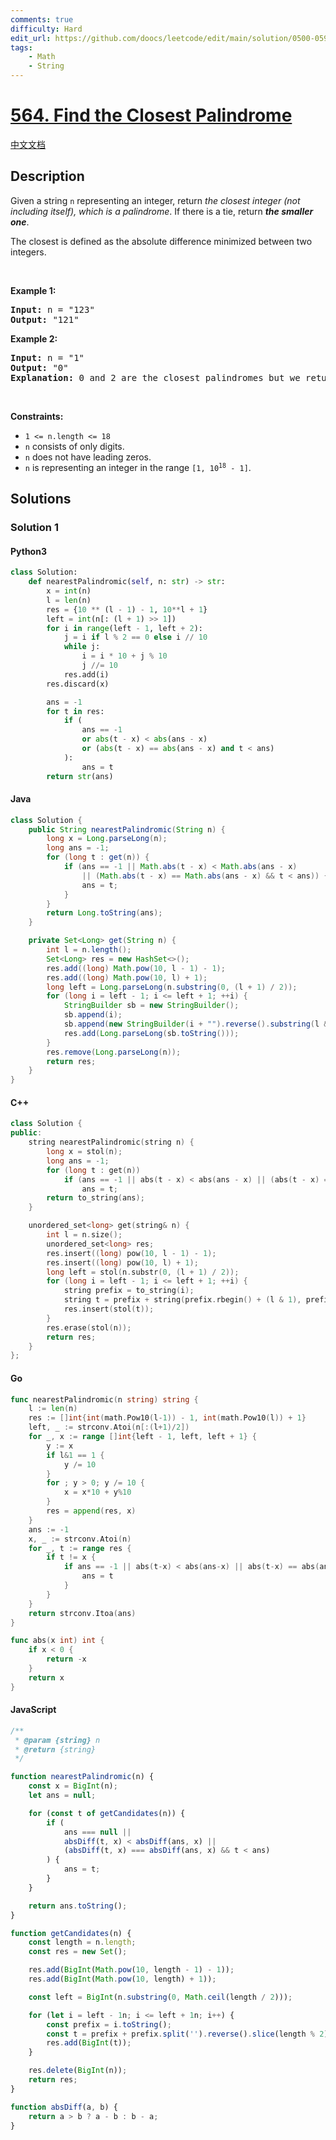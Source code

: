 ```yaml
---
comments: true
difficulty: Hard
edit_url: https://github.com/doocs/leetcode/edit/main/solution/0500-0599/0564.Find%20the%20Closest%20Palindrome/README_EN.md
tags:
    - Math
    - String
---
```


<!-- problem:start -->

# [564. Find the Closest Palindrome](https://leetcode.com/problems/find-the-closest-palindrome)

[中文文档](/solution/0500-0599/0564.Find%20the%20Closest%20Palindrome/README.md)

## Description

<!-- description:start -->

<p>Given a string <code>n</code> representing an integer, return <em>the closest integer (not including itself), which is a palindrome</em>. If there is a tie, return <em><strong>the smaller one</strong></em>.</p>

<p>The closest is defined as the absolute difference minimized between two integers.</p>

<p>&nbsp;</p>
<p><strong class="example">Example 1:</strong></p>

<pre>
<strong>Input:</strong> n = &quot;123&quot;
<strong>Output:</strong> &quot;121&quot;
</pre>

<p><strong class="example">Example 2:</strong></p>

<pre>
<strong>Input:</strong> n = &quot;1&quot;
<strong>Output:</strong> &quot;0&quot;
<strong>Explanation:</strong> 0 and 2 are the closest palindromes but we return the smallest which is 0.
</pre>

<p>&nbsp;</p>
<p><strong>Constraints:</strong></p>

<ul>
	<li><code>1 &lt;= n.length &lt;= 18</code></li>
	<li><code>n</code> consists of only digits.</li>
	<li><code>n</code> does not have leading zeros.</li>
	<li><code>n</code> is representing an integer in the range <code>[1, 10<sup>18</sup> - 1]</code>.</li>
</ul>

<!-- description:end -->

## Solutions

<!-- solution:start -->

### Solution 1

<!-- tabs:start -->

#### Python3

```python
class Solution:
    def nearestPalindromic(self, n: str) -> str:
        x = int(n)
        l = len(n)
        res = {10 ** (l - 1) - 1, 10**l + 1}
        left = int(n[: (l + 1) >> 1])
        for i in range(left - 1, left + 2):
            j = i if l % 2 == 0 else i // 10
            while j:
                i = i * 10 + j % 10
                j //= 10
            res.add(i)
        res.discard(x)

        ans = -1
        for t in res:
            if (
                ans == -1
                or abs(t - x) < abs(ans - x)
                or (abs(t - x) == abs(ans - x) and t < ans)
            ):
                ans = t
        return str(ans)
```

#### Java

```java
class Solution {
    public String nearestPalindromic(String n) {
        long x = Long.parseLong(n);
        long ans = -1;
        for (long t : get(n)) {
            if (ans == -1 || Math.abs(t - x) < Math.abs(ans - x)
                || (Math.abs(t - x) == Math.abs(ans - x) && t < ans)) {
                ans = t;
            }
        }
        return Long.toString(ans);
    }

    private Set<Long> get(String n) {
        int l = n.length();
        Set<Long> res = new HashSet<>();
        res.add((long) Math.pow(10, l - 1) - 1);
        res.add((long) Math.pow(10, l) + 1);
        long left = Long.parseLong(n.substring(0, (l + 1) / 2));
        for (long i = left - 1; i <= left + 1; ++i) {
            StringBuilder sb = new StringBuilder();
            sb.append(i);
            sb.append(new StringBuilder(i + "").reverse().substring(l & 1));
            res.add(Long.parseLong(sb.toString()));
        }
        res.remove(Long.parseLong(n));
        return res;
    }
}
```

#### C++

```cpp
class Solution {
public:
    string nearestPalindromic(string n) {
        long x = stol(n);
        long ans = -1;
        for (long t : get(n))
            if (ans == -1 || abs(t - x) < abs(ans - x) || (abs(t - x) == abs(ans - x) && t < ans))
                ans = t;
        return to_string(ans);
    }

    unordered_set<long> get(string& n) {
        int l = n.size();
        unordered_set<long> res;
        res.insert((long) pow(10, l - 1) - 1);
        res.insert((long) pow(10, l) + 1);
        long left = stol(n.substr(0, (l + 1) / 2));
        for (long i = left - 1; i <= left + 1; ++i) {
            string prefix = to_string(i);
            string t = prefix + string(prefix.rbegin() + (l & 1), prefix.rend());
            res.insert(stol(t));
        }
        res.erase(stol(n));
        return res;
    }
};
```

#### Go

```go
func nearestPalindromic(n string) string {
	l := len(n)
	res := []int{int(math.Pow10(l-1)) - 1, int(math.Pow10(l)) + 1}
	left, _ := strconv.Atoi(n[:(l+1)/2])
	for _, x := range []int{left - 1, left, left + 1} {
		y := x
		if l&1 == 1 {
			y /= 10
		}
		for ; y > 0; y /= 10 {
			x = x*10 + y%10
		}
		res = append(res, x)
	}
	ans := -1
	x, _ := strconv.Atoi(n)
	for _, t := range res {
		if t != x {
			if ans == -1 || abs(t-x) < abs(ans-x) || abs(t-x) == abs(ans-x) && t < ans {
				ans = t
			}
		}
	}
	return strconv.Itoa(ans)
}

func abs(x int) int {
	if x < 0 {
		return -x
	}
	return x
}
```

#### JavaScript
```js
/**
 * @param {string} n
 * @return {string}
 */

function nearestPalindromic(n) {
    const x = BigInt(n);
    let ans = null;

    for (const t of getCandidates(n)) {
        if (
            ans === null ||
            absDiff(t, x) < absDiff(ans, x) ||
            (absDiff(t, x) === absDiff(ans, x) && t < ans)
        ) {
            ans = t;
        }
    }

    return ans.toString();
}

function getCandidates(n) {
    const length = n.length;
    const res = new Set();

    res.add(BigInt(Math.pow(10, length - 1) - 1));
    res.add(BigInt(Math.pow(10, length) + 1)); 

    const left = BigInt(n.substring(0, Math.ceil(length / 2)));

    for (let i = left - 1n; i <= left + 1n; i++) {
        const prefix = i.toString();
        const t = prefix + prefix.split('').reverse().slice(length % 2).join('');
        res.add(BigInt(t));
    }

    res.delete(BigInt(n));
    return res;
}

function absDiff(a, b) {
    return a > b ? a - b : b - a;
}

```

<!-- tabs:end -->

<!-- solution:end -->

<!-- problem:end -->
